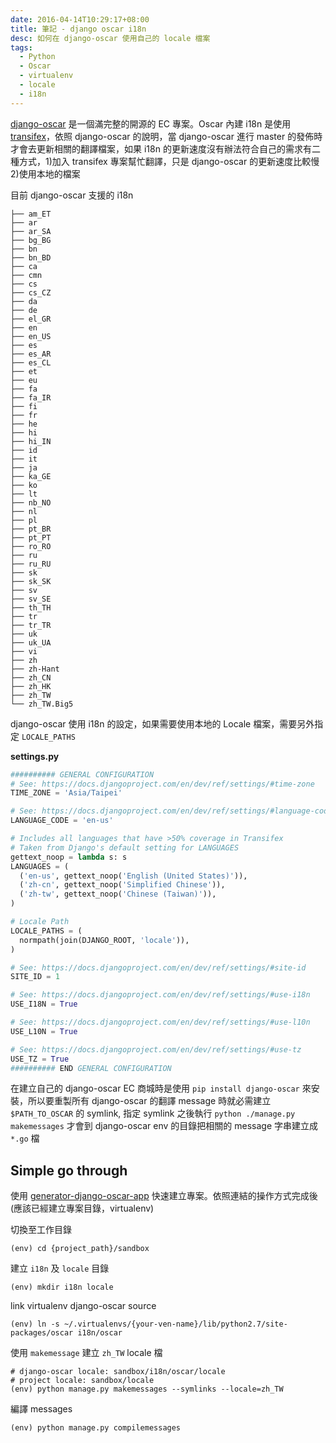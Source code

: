 ```yaml
---
date: 2016-04-14T10:29:17+08:00
title: 筆記 - django oscar i18n
desc: 如何在 django-oscar 使用自己的 locale 檔案
tags:
  - Python
  - Oscar
  - virtualenv
  - locale
  - i18n
---
```


[django-oscar](https://github.com/django-oscar/django-oscar) 是一個滿完整的開源的 EC 專案。Oscar 內建 i18n 是使用 [transifex](https://www.transifex.com/codeinthehole/django-oscar/)，依照 django-oscar 的說明，當 django-oscar 進行 master 的發佈時才會去更新相關的翻譯檔案，如果 i18n 的更新速度沒有辦法符合自己的需求有二種方式，1)加入 transifex 專案幫忙翻譯，只是 django-oscar 的更新速度比較慢 2)使用本地的檔案

<!--more-->

目前 django-oscar 支援的 i18n

```shell
├── am_ET
├── ar
├── ar_SA
├── bg_BG
├── bn
├── bn_BD
├── ca
├── cmn
├── cs
├── cs_CZ
├── da
├── de
├── el_GR
├── en
├── en_US
├── es
├── es_AR
├── es_CL
├── et
├── eu
├── fa
├── fa_IR
├── fi
├── fr
├── he
├── hi
├── hi_IN
├── id
├── it
├── ja
├── ka_GE
├── ko
├── lt
├── nb_NO
├── nl
├── pl
├── pt_BR
├── pt_PT
├── ro_RO
├── ru
├── ru_RU
├── sk
├── sk_SK
├── sv
├── sv_SE
├── th_TH
├── tr
├── tr_TR
├── uk
├── uk_UA
├── vi
├── zh
├── zh-Hant
├── zh_CN
├── zh_HK
├── zh_TW
└── zh_TW.Big5
```

django-oscar 使用 i18n 的設定，如果需要使用本地的 Locale 檔案，需要另外指定 `LOCALE_PATHS`

__settings.py__

```python
########## GENERAL CONFIGURATION
# See: https://docs.djangoproject.com/en/dev/ref/settings/#time-zone
TIME_ZONE = 'Asia/Taipei'

# See: https://docs.djangoproject.com/en/dev/ref/settings/#language-code
LANGUAGE_CODE = 'en-us'

# Includes all languages that have >50% coverage in Transifex
# Taken from Django's default setting for LANGUAGES
gettext_noop = lambda s: s
LANGUAGES = (
  ('en-us', gettext_noop('English (United States)')),
  ('zh-cn', gettext_noop('Simplified Chinese')),
  ('zh-tw', gettext_noop('Chinese (Taiwan)')),
)

# Locale Path
LOCALE_PATHS = (
  normpath(join(DJANGO_ROOT, 'locale')),
)

# See: https://docs.djangoproject.com/en/dev/ref/settings/#site-id
SITE_ID = 1

# See: https://docs.djangoproject.com/en/dev/ref/settings/#use-i18n
USE_I18N = True

# See: https://docs.djangoproject.com/en/dev/ref/settings/#use-l10n
USE_L10N = True

# See: https://docs.djangoproject.com/en/dev/ref/settings/#use-tz
USE_TZ = True
########## END GENERAL CONFIGURATION
```

在建立自己的 django-oscar EC 商城時是使用 `pip install django-oscar` 來安裝，所以要重製所有 django-oscar 的翻譯 message 時就必需建立 `$PATH_TO_OSCAR` 的 symlink, 指定 symlink 之後執行 `python ./manage.py makemessages` 才會到 django-oscar env 的目錄把相關的 message 字串建立成 `*.go` 檔

## Simple go through

使用 [generator-django-oscar-app](https://github.com/cage1016/generator-django-oscar-app) 快速建立專案。依照連結的操作方式完成後(應該已經建立專案目錄，virtualenv)

切換至工作目錄

```shell
(env) cd {project_path}/sandbox
```

建立 `i18n` 及 `locale` 目錄

```shell
(env) mkdir i18n locale
```

link virtualenv django-oscar source

```shell
(env) ln -s ~/.virtualenvs/{your-ven-name}/lib/python2.7/site-packages/oscar i18n/oscar
```

使用 `makemessage` 建立 `zh_TW` locale 檔

```shell
# django-oscar locale: sandbox/i18n/oscar/locale
# project locale: sandbox/locale
(env) python manage.py makemessages --symlinks --locale=zh_TW
```

編譯 messages

```shell
(env) python manage.py compilemessages
```

